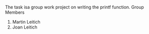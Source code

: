 The task isa group work project on writing the printf function.
Group Members
1. Martin Leitich
2. Joan Leitich
